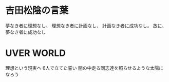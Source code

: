 # 吉田松陰の言葉
夢なき者に理想なし、
理想なき者に計画なし、
計画なき者に成功なし。
故に、夢なき者に成功なし

# UVER WORLD
理想という現実へ 6人で立てた誓い 闇の中走る同志達を照らせるような太陽になろう